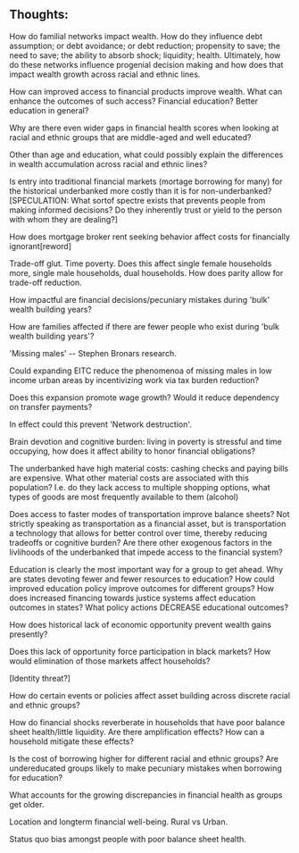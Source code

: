 Thoughts:
---------
How do familial networks impact wealth. How do they influence debt assumption; or debt avoidance; or debt reduction; propensity to save; the need to save; the ability to absorb shock; liquidity; health. Ultimately, how do these networks influence progenial decision making and how does that impact wealth growth across racial and ethnic lines.

How can improved access to financial products improve wealth. What can enhance the outcomes of such access? Financial education? Better education in general? 

Why are there even wider gaps in financial health scores when looking at racial and ethnic groups that are middle-aged and well educated?

Other than age and education, what could possibly explain the differences in wealth accumulation across racial and ethnic lines?

Is entry into traditional financial markets (mortage borrowing for many) for the historical underbanked more costly than it is for non-underbanked? [SPECULATION: What sortof spectre exists that prevents people from making informed decisions? Do they inherently trust or yield to the person with whom they are dealing?]

How does mortgage broker rent seeking behavior affect costs for financially ignorant[reword]

Trade-off glut. Time poverty. Does this affect single female households more, single male households, dual households. How does parity allow for trade-off reduction.

How impactful are financial decisions/pecuniary mistakes during 'bulk' wealth building years? 

How are families affected if there are fewer people who exist during 'bulk wealth building years'?

'Missing males' -- Stephen Bronars research.

Could expanding EITC reduce the phenomenoa of missing males in low income urban areas by incentivizing work via tax burden reduction?

Does this expansion promote wage growth? Would it reduce dependency on transfer payments?

In effect could this prevent 'Network destruction'.

Brain devotion and cognitive burden: living in poverty is stressful and time occupying, how does it affect ability to honor financial obligations?

The underbanked have high material costs: cashing checks and paying bills are expensive. What other material costs are associated with this population? I.e. do they lack access to multiple shopping options, what types of goods are most frequently available to them (alcohol)


Does access to faster modes of transportation improve balance sheets? Not strictly speaking as transportation as a financial asset, but is transportation a technology that allows for better control over time, thereby reducing tradeoffs or cognitive burden? Are there other exogenous factors in the livlihoods of the underbanked that impede access to the financial system?

Education is clearly the most important way for a group to get ahead. Why are states devoting fewer and fewer resources to education? How could improved education policy improve outcomes for different groups? How does increased financing towards justice systems affect education outcomes in states? What policy actions DECREASE educational outcomes? 


How does historical lack of economic opportunity prevent wealth gains presently?

Does this lack of opportunity force participation in black markets? How would elimination of those markets affect households?

[Identity threat?] 

How do certain events or policies affect asset building across discrete racial and ethnic groups?

How do financial shocks reverberate in households that have poor balance sheet health/little liquidity. Are there amplification effects? How can a household mitigate these effects?

Is the cost of borrowing higher for different racial and ethnic groups? Are undereducated groups likely to make pecuniary mistakes when borrowing for education? 

What accounts for the growing discrepancies in financial health as groups get older.

Location and longterm financial well-being. Rural vs Urban.

Status quo bias amongst people with poor balance sheet health.

